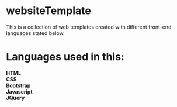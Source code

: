 # websiteTemplate
This is a collection of web templates created with different front-end languages stated below.

# Languages used in this:
<b>HTML</b><br>
<b>CSS</b><br>
<b>Bootstrap</b><br>
<b>Javascript</b><br>
<b>JQuery</b><br>
